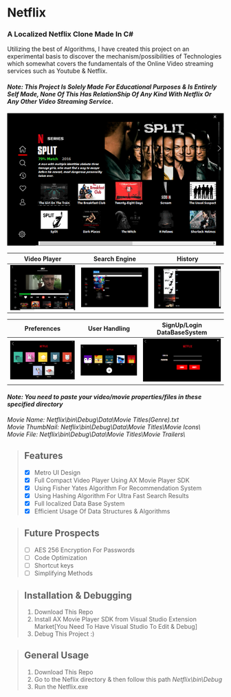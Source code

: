 # Netflix
### A Localized Netflix Clone Made In C#

Utilizing the best of Algorithms, I have created this project on an experimental basis to discover the mechanism/possibilities of Technologies which somewhat covers the fundamentals of the Online Video streaming services such as Youtube & Netflix.

#### _Note: This Project Is Solely Made For Educational Purposes & Is Entirely Self Made, None Of This Has RelationShip Of Any Kind With Netflix Or Any Other Video Streaming Service_.

![Netflix Main Page](/ScreenShots/3.png)

| Video Player         | Search Engine         | History   |
|:-------------:|:-------------:|:-------------:|
|![](/ScreenShots/9.png)|![](/ScreenShots/4.png)|![](/ScreenShots/5.png)|

| Preferences         | User Handling         | SignUp/Login DataBaseSystem   |
|:-------------:|:-------------:|:-------------:|
|![](/ScreenShots/8.png)|![](/ScreenShots/7.png)|![](/ScreenShots/2.png)|

#### _Note: You need to paste your video/movie properties/files in these specified directory_
  <i> Movie Name: Netflix\bin\Debug\Data\Movie Titles\(Genre).txt  
  Movie ThumbNail: Netflix\bin\Debug\Data\Movie Titles\Movie Icons\  
  Movie File: Netflix\bin\Debug\Data\Movie Titles\Movie Trailers\ </i>  

> ## Features
> - [x] Metro UI Design
> - [x] Full Compact Video Player Using AX Movie Player SDK
> - [x] Using Fisher Yates Algorithm For Recommendation System
> - [x] Using Hashing Algorithm For Ultra Fast Search Results
> - [x] Full localized Data Base System
> - [x] Efficient Usage Of Data Structures & Algorithms

> ## Future Prospects
> - [ ] AES 256 Encryption For Passwords  
> - [ ] Code Optimization  
> - [ ] Shortcut keys
> - [ ] Simplifying Methods 

> ## Installation & Debugging
> 1. Download This Repo
> 2. Install AX Movie Player SDK from Visual Studio Extension Market[You Need To Have Visual Studio To Edit & Debug]
> 3. Debug This Project :)

> ## General Usage
> 1. Download This Repo
> 2. Go to the Neflix directory & then follow this path
> _Netflix\bin\Debug_
> 3. Run the Netflix.exe
